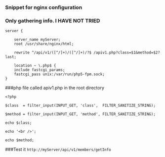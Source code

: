 ### Snippet for nginx configuration
### Only gathering info. I HAVE NOT TRIED

`server {`

        server_name myServer;
        root /usr/share/nginx/html;
        
        rewrite ^/api/v1/([^/]+)/([^/]+)/?$ /apiv1.php?class=$1&method=$2? last;

        location ~ \.php$ {
        include fastcgi_params;
        fastcgi_pass unix:/var/run/php5-fpm.sock;
    }
    
###php file called apiv1.php in the root directory
    
`<?php`

`$class  = filter_input(INPUT_GET, 'class',  FILTER_SANITIZE_STRING);`

`$method = filter_input(INPUT_GET, 'method', FILTER_SANITIZE_STRING);`

`echo $class;`

`echo '<br />';`

`echo $method;`


###Test it
`http://myServer/api/v1/members/getInfo`
